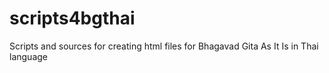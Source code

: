 # scripts4bgthai
Scripts and sources for creating html files for Bhagavad Gita As It Is in Thai language
